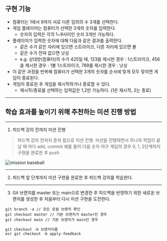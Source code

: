 
## 구현 기능

- 컴퓨터는 1에서 9까지 서로 다른 임의의 수 3개를 선택한다. 
- 게임 플레이어는 컴퓨터가 선택한 3개의 숫자를 입력한다. 
  - 숫자의 입력은 각각 1~9사이인 숫자 3개만 가능하다.
- 플레이어가 입력한 숫자에 대해 다음과 같은 결과를 출력한다.
  - 같은 수가 같은 자리에 있으면 스트라이크, 다른 자리에 있으면 볼
  - 같은 수가 전혀 없으면 낫싱
  - e.g. 상대방(컴퓨터)의 수가 425일 때, 123을 제시한 경우 : 1스트라이크, 456을 제시한 경우 : 1볼 1스트라이크, 789를 제시한 경우 : 낫싱
- 이 같은 과정을 반복해 컴퓨터가 선택한 3개의 숫자를 순서에 맞게 모두 맞히면 게임이 종료된다.
- 게임이 종료된 후 게임을 재시작하거나 종료할 수 있다.
    - 재시작/종료를 선택하는 입력값은 1,2만 가능하다. (1은 재시작, 2는 종료)

---
## 학습 효과를 높이기 위해 추천하는 미션 진행 방법

---
1. 피드백 강의 전까지 미션 진행 
> 피드백 강의 전까지 혼자 힘으로 미션 진행. 미션을 진행하면서 하나의 작업이 끝날 때 마다 add, commit
> 예를 들어 다음 숫자 야구 게임의 경우 0, 1, 2단계까지 구현을 완료한 후 push

![mission baseball](https://raw.githubusercontent.com/next-step/nextstep-docs/master/playground/images/mission_baseball.png)

---
2. 피드백 앞 단계까지 미션 구현을 완료한 후 피드백 강의를 학습한다.

---
3. Git 브랜치를 master 또는 main으로 변경한 후 피드백을 반영하기 위한 새로운 브랜치를 생성한 후 처음부터 다시 미션 구현을 도전한다.

```
git branch -a // 모든 로컬 브랜치 확인
git checkout master // 기본 브랜치가 master인 경우
git checkout main // 기본 브랜치가 main인 경우

git checkout -b 브랜치이름
ex) git checkout -b apply-feedback
```
